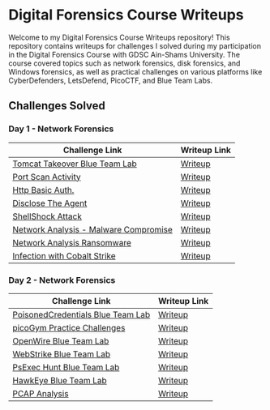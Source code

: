 # Digital Forensics Course Writeups

Welcome to my Digital Forensics Course Writeups repository! This repository contains writeups for challenges I solved during my participation in the Digital Forensics Course with GDSC Ain-Shams University. The course covered topics such as network forensics, disk forensics, and Windows forensics, as well as practical challenges on various platforms like CyberDefenders, LetsDefend, PicoCTF, and Blue Team Labs.

## Challenges Solved

### Day 1 - Network Forensics

| Challenge Link | Writeup Link |
|----------------|--------------|
| [Tomcat Takeover Blue Team Lab](https://cyberdefenders.org/blueteam-ctf-challenges/tomcat-takeover/) | [Writeup](CyberDefenders/day1/writeup.md) |
| [Port Scan Activity](https://app.letsdefend.io/challenge/port-scan-activity) | [Writeup]() |
| [Http Basic Auth.](https://app.letsdefend.io/challenge/http-basic-auth) | [Writeup]() |
| [Disclose The Agent](https://app.letsdefend.io/challenge/disclose-the-agent) | [Writeup]() |
| [ShellShock Attack](https://app.letsdefend.io/challenge/shellshock-attack) | [Writeup]() |
| [Network Analysis - Malware Compromise](https://blueteamlabs.online/home/challenge/network-analysis-malware-compromise-e882f32908) | [Writeup]() |
| [Network Analysis Ransomware](https://blueteamlabs.online/home/challenge/network-analysis-ransomware-3dd520c7ec) | [Writeup]() |
| [Infection with Cobalt Strike](https://app.letsdefend.io/challenge/infection-cobalt-strike) | [Writeup]() |


### Day 2 - Network Forensics

| Challenge Link | Writeup Link |
|----------------|--------------|
| [PoisonedCredentials Blue Team Lab](https://cyberdefenders.org/blueteam-ctf-challenges/poisonedcredentials/) | [Writeup](https://skillful-fenugreek-e58.notion.site/PoisonedCredentials-Blue-Team-Lab-bae12e0b6e5e4ca3ac2aeb49c0880582?pvs=4) |
| [picoGym Practice Challenges](https://play.picoctf.org/practice/challenge/115?page=1&search=shark) | [Writeup]() |
| [OpenWire Blue Team Lab](https://cyberdefenders.org/blueteam-ctf-challenges/openwire/) | [Writeup](https://skillful-fenugreek-e58.notion.site/OpenWire-Blue-Team-Lab-6357cf28c0c54c8881b46335e8935dc8?pvs=4) |
| [WebStrike Blue Team Lab](https://cyberdefenders.org/blueteam-ctf-challenges/webstrike/) | [Writeup](https://skillful-fenugreek-e58.notion.site/WebStrike-Blue-Team-Lab-cfe4e1d639a8458daf6dffac0735996e?pvs=4) |
| [PsExec Hunt Blue Team Lab](https://cyberdefenders.org/blueteam-ctf-challenges/psexec-hunt/) | [Writeup](https://skillful-fenugreek-e58.notion.site/PsExec-Hunt-Blue-Team-Lab-dc42492025574abb8ab2f7817f77e348?pvs=4) |
| [HawkEye Blue Team Lab](https://cyberdefenders.org/blueteam-ctf-challenges/hawkeye/) | [Writeup](https://skillful-fenugreek-e58.notion.site/HawkEye-Blue-Team-Lab-6b7f3ef0bb594ed981bd17b7d5c359d3?pvs=4) |
| [PCAP Analysis](https://app.letsdefend.io/challenge/pcap-analysis) | [Writeup](https://skillful-fenugreek-e58.notion.site/PCAP-Analysis-e227475c0fbd4343a421cdca83d2c533?pvs=4) |